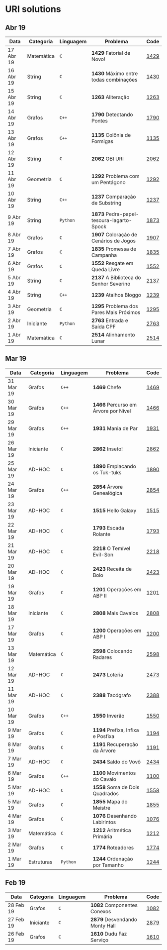 # URI solutions

## Abr 19

| Data      | Categoria  | Linguagem | Problema                                     | Code                 | 
|-----------|------------|-----------|----------------------------------------------|----------------------|
| 17 Abr 19 | Matemática | `C`       | **1429** Fatorial de Novo!                   | [1429](201904/1429)  |
| 16 Abr 19 | String     | `C`       | **1430** Máximo entre todas combinações      | [1430](201904/1430)  |
| 15 Abr 19 | String     | `C`       | **1263** Aliteração                          | [1263](201904/1263)  |
| 14 Abr 19 | Grafos     | `C++`     | **1790** Detectando Pontes                   | [1790](201904/1790)  |
| 13 Abr 19 | Grafos     | `C++`     | **1135** Colônia de Formigas                 | [1135](201904/1135)  |
| 12 Abr 19 | String     | `C`       | **2062** OBI URI                             | [2062](201904/2062)  |
| 11 Abr 19 | Geometria  | `C`       | **1292** Problema com um Pentágono           | [1292](201904/1292)  |
| 10 Abr 19 | String     | `C++`     | **1237** Comparação de Substring             | [1237](201904/1237)  |
| 9 Abr 19  | String     | `Python`  | **1873** Pedra-papel-tesoura-lagarto-Spock   | [1873](201904/1873)  |
| 8 Abr 19  | Grafos     | `C`       | **1907** Coloração de Cenários de Jogos      | [1907](201904/1907)  |
| 7 Abr 19  | Grafos     | `C`       | **1835** Promessa de Campanha                | [1835](201904/1835)  |
| 6 Abr 19  | Grafos     | `C`       | **1552** Resgate em Queda Livre              | [1552](201904/1552)  |
| 5 Abr  19 | String     | `C`       | **2137** A Biblioteca do Senhor Severino     | [2137](201904/2137)  |
| 4 Abr  19 | String     | `C++`     | **1239** Atalhos Bloggo                      | [1239](201904/1239)  |
| 3 Abr  19 | Geometria  | `C`       | **1295** Problema dos Pares Mais Próximos    | [1295](201904/1295)  |
| 2 Abr  19 | Iniciante  | `Python`  | **2763** Entrada e Saída CPF                 | [2763](201904/2763)  |
| 1 Abr  19 | Matemática | `C`       | **2514** Alinhamento Lunar                   | [2514](201904/2514)  |

## Mar 19

| Data      | Categoria  | Linguagem | Problema                                | Code                 | 
|-----------|------------|-----------|-----------------------------------------|----------------------|
| 31 Mar 19 | Grafos     | `C++`     | **1469** Chefe                          | [1469](201903/1469)  |
| 30 Mar 19 | Grafos     | `C++`     | **1466** Percurso em Árvore por Nível   | [1466](201903/1466)  |
| 29 Mar 19 | Grafos     | `C++`     | **1931** Mania de Par                   | [1931](201903/1931)  |
| 26 Mar 19 | Iniciante  | `C`       | **2862** Inseto!                        | [2862](201903/2862)  |
| 25 Mar 19 | AD-HOC     | `C`       | **1890** Emplacando os Tuk-tuks         | [1890](201903/1890)  |
| 24 Mar 19 | Grafos     | `C++`     | **2854** Árvore Genealógica             | [2854](201903/2854)  |
| 23 Mar 19 | AD-HOC     | `C`       | **1515** Hello Galaxy                   | [1515](201903/1515)  |
| 22 Mar 19 | AD-HOC     | `C`       | **1793** Escada Rolante                 | [1793](201903/1793)  |
| 21 Mar 19 | AD-HOC     | `C`       | **2218** O Temível Evil-Son             | [2218](201903/2218)  |
| 20 Mar 19 | AD-HOC     | `C`       | **2423** Receita de Bolo                | [2423](201903/2423)  |
| 19 Mar 19 | Grafos     | `C`       | **1201** Operações em ABP II            | [1201](201903/1201)  |
| 18 Mar 19 | Iniciante  | `C`       | **2808** Mais Cavalos                   | [2808](201903/2808)  |
| 17 Mar 19 | Grafos     | `C`       | **1200** Operações em ABP I             | [1200](201903/1200)  |
| 13 Mar 19 | Matemática | `C`       | **2598** Colocando Radares              | [2598](201903/2598)  |
| 12 Mar 19 | AD-HOC     | `C`       | **2473** Loteria                        | [2473](201903/2473)  |
| 11 Mar 19 | AD-HOC     | `C`       | **2388** Tacógrafo                      | [2388](201903/2388)  |
| 10 Mar 19 | Grafos     | `C++`     | **1550** Inverão                        | [1550](201903/1550)  |
| 9 Mar 19  | Grafos     | `C`       | **1194** Prefixa, Infixa e Posfixa      | [1194](201903/1194)  |
| 8 Mar 19  | Grafos     | `C`       | **1191** Recuperação da Árvore          | [1191](201903/1191)  |
| 7 Mar 19  | AD-HOC     | `C`       | **2434** Saldo do Vovô                  | [2434](201903/2434)  |
| 6 Mar 19  | Grafos     | `C++`     | **1100** Movimentos do Cavalo           | [1100](201903/1100)  |
| 5 Mar 19  | AD-HOC     | `C`       | **1558** Soma de Dois Quadrados         | [1558](201903/1558)  |
| 5 Mar 19  | Grafos     | `C`       | **1855** Mapa do Meistre                | [1855](201903/1855)  |
| 4 Mar 19  | Grafos     | `C`       | **1076** Desenhando Labirintos          | [1076](201903/1076)  |
| 3 Mar 19  | Matemática | `C`       | **1212** Aritmética Primária            | [1212](201903/1212)  |
| 2 Mar 19  | Grafos     | `C`       | **1774** Roteadores                     | [1774](201903/1774)  |
| 1 Mar 19  | Estruturas | `Python`  | **1244** Ordenação por Tamanho          | [1244](201903/1244)  |

## Feb 19

| Data      | Categoria  | Linguagem | Problema                                | Code          | 
|-----------|------------|-----------|-----------------------------------------|---------------|
| 28 Feb 19 | Grafos     | `C`       | **1082** Componentes Conexos            | [1082](201902/1082)  |
| 27 Feb 19 | Iniciante  | `C`       | **2879** Desvendando Monty Hall         | [2879](201902/2879)  |
| 26 Feb 19 | Grafos     | `C`       | **1610** Dudu Faz Serviço               | [1610](201902/1610)  |